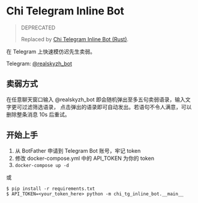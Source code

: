 # Chi Telegram Inline Bot

> DEPRECATED
>
> Replaced by [Chi Telegram Inline Bot (Rust)](https://github.com/Chi-Task-Force/Chi-Telegram-Inline-Bot-Neo).

在 Telegram 上快速模仿迟先生卖弱。

Telegram: [@realskyzh_bot](https://t.me/realskyzh_bot)

## 卖弱方式

在任意聊天窗口输入 @realskyzh_bot 即会随机弹出至多五句卖弱语录，输入文字更可过滤筛选语录，
点击弹出的语录即可自动发出。若语句不令人满意，可以删除整条消息 10s 后重试。

## 开始上手

1. 从 BotFather 申请到 Telegram Bot 账号，牢记 token
2. 修改 docker-compose.yml 中的 API_TOKEN 为你的 token
3. `docker-compose up -d`

或

``` shell script
$ pip install -r requirements.txt
$ API_TOKEN=<your_token_here> python -m chi_tg_inline_bot.__main__
```
